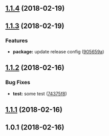 <a name="1.1.4"></a>
## [1.1.4](https://github.com/pcholuj/sample-code/compare/1.1.3...1.1.4) (2018-02-19)



<a name="1.1.3"></a>
## [1.1.3](https://github.com/pcholuj/sample-code/compare/v1.1.2...1.1.3) (2018-02-19)


### Features

* **package:** update release config ([905659a](https://github.com/pcholuj/sample-code/commit/905659a))



<a name="1.1.2"></a>
## [1.1.2](https://github.com/pcholuj/sample-code/compare/v1.1.1...v1.1.2) (2018-02-16)


### Bug Fixes

* **test:** some test ([74375f8](https://github.com/pcholuj/sample-code/commit/74375f8))



<a name="1.1.1"></a>
## [1.1.1](https://github.com/pcholuj/sample-code/compare/v1.0.1...v1.1.1) (2018-02-16)



<a name="1.0.1"></a>
## 1.0.1 (2018-02-16)



